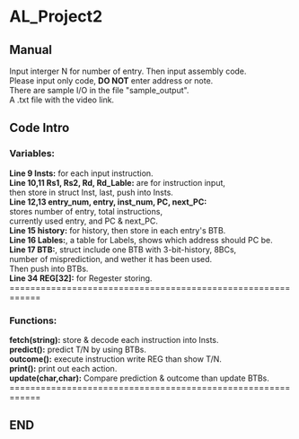 # AL_Project2
## Manual
Input interger N for number of entry.
Then input assembly code.
<br/>
Please input only code, **DO NOT** enter address or note.
<br />
There are sample I/O in the file "sample_output".
<br />
A .txt file with the video link.
<br/>

## Code Intro<br/>

### Variables:<br/>
**Line 9 Insts:** for each input instruction.<br/>
**Line 10,11 Rs1, Rs2, Rd, Rd_Lable:** are for instruction input,<br/>
then store in struct Inst, last, push into Insts.<br/>
**Line 12,13 entry_num, entry, inst_num, PC, next_PC:**<br/>
stores number of entry, total instructions,<br/>
currently used entry, and PC & next_PC.<br/>
**Line 15 history:** for history, then store in each entry's BTB.<br/>
**Line 16 Lables:**, a table for Labels, shows which address should PC be.<br/>
**Line 17 BTB:**, struct include one BTB with 3-bit-history, 8BCs,<br/>
number of misprediction, and wether it has been used.<br/>
Then push into BTBs.<br/>
**Line 34 REG[32]:** for Regester storing.<br/>
============================================================<br/>

### Functions:<br/>
**fetch(string):** store & decode each instruction into Insts.<br/>
**predict():** predict T/N by using BTBs.<br/>
**outcome():** execute instruction write REG than show T/N.<br/>
**print():** print out each action.<br/>
**update(char,char):** Compare prediction & outcome than update BTBs.<br/>
============================================================<br/>
## END

